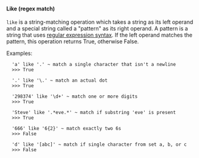 #### Like (regex match)

`like` is a string-matching operation which takes a string as its left operand
and a special string called a "pattern" as its right operand. A pattern is a
string that uses [regular expression syntax][1]. If the left operand matches
the pattern, this operation returns True, otherwise False.

Examples:
```
  'a' like '.' ~ match a single character that isn't a newline
  >>> True
  
  '.' like '\.' ~ match an actual dot
  >>> True
  
  '298374' like '\d+' ~ match one or more digits
  >>> True
  
  'Steve' like '.*eve.*' ~ match if substring 'eve' is present
  >>> True
  
  '666' like '6{2}' ~ match exactly two 6s
  >>> False
  
  'd' like '[abc]' ~ match if single character from set a, b, or c
  >>> False
```


[1]: <https://docs.python.org/3/library/re.html#re-syntax> "Python regex syntax"

